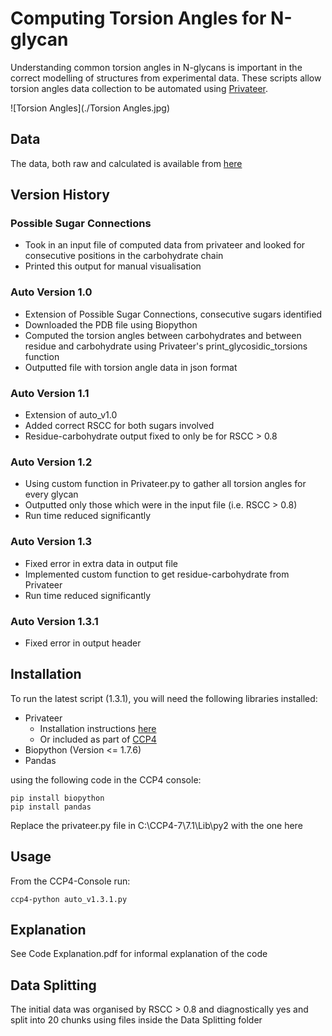 # Computing Torsion Angles for N-glycan

Understanding common torsion angles in N-glycans is important in the correct modelling of structures from experimental data. These scripts allow torsion angles data collection to be automated using [Privateer](http://legacy.ccp4.ac.uk/html/privateer.html).

![Torsion Angles](./Torsion Angles.jpg)

## Data
The data, both raw and calculated is available from [here](https://drive.google.com/drive/folders/1vUMD7k50AcrIeOBhN2oZg_b-LH9Ea-qB?usp=sharing)

## Version History

### Possible Sugar Connections
* Took in an input file of computed data from privateer and looked for consecutive positions in the carbohydrate chain
* Printed this output for manual visualisation

### Auto Version 1.0
* Extension of Possible Sugar Connections, consecutive sugars identified
* Downloaded the PDB file using Biopython
* Computed the torsion angles between carbohydrates and between residue and carbohydrate using Privateer's print_glycosidic_torsions function
* Outputted file with torsion angle data in json format

### Auto Version 1.1
* Extension of auto_v1.0 
* Added correct RSCC for both sugars involved 
* Residue-carbohydrate output fixed to only be for RSCC > 0.8

### Auto Version 1.2
* Using custom function in Privateer.py to gather all torsion angles for every glycan
* Outputted only those which were in the input file (i.e. RSCC > 0.8)
* Run time reduced significantly

### Auto Version 1.3
* Fixed error in extra data in output file
* Implemented custom function to get residue-carbohydrate from Privateer
* Run time reduced significantly

### Auto Version 1.3.1
* Fixed error in output header

## Installation

To run the latest script (1.3.1), you will need the following libraries installed:
* Privateer
  * Installation instructions [here](https://github.com/glycojones/privateer)
  * Or included as part of [CCP4](https://www.ccp4.ac.uk/)
* Biopython (Version <= 1.7.6)
* Pandas

using the following code in the CCP4 console:
```
pip install biopython
pip install pandas
```
Replace the privateer.py file in C:\CCP4-7\7.1\Lib\py2 with the one here

## Usage

From the CCP4-Console run:
```
ccp4-python auto_v1.3.1.py
```

## Explanation 
See Code Explanation.pdf for informal explanation of the code

## Data Splitting
The initial data was organised by RSCC > 0.8 and diagnostically yes and split into 20 chunks using files inside the Data Splitting folder
